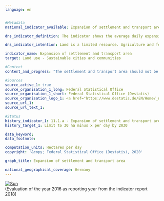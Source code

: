 ```yaml
---                   
language: en                   


#Metadata                   
national_indicator_available: Expansion of settlement and transport area                   

dns_indicator_definition: The indicator shows the average daily expansion of the settlement and transport area.<sub> Text from the Indicator Report 2018</sub>                   

dns_indicator_intention: Land is a limited resource. Agriculture and forestry, settlement and transport, nature conservation, raw material extraction and energy generation compete for its use. The use of additional land for settlement and transport purposes is intended to be limited to below 30 hectares per day by 2030.<sub> Text from the Indicator Report 2018</sub>                   

indicator_name: Expansion of settlement and transport area                   
target: Land use - Sustainable cities and communities                   

#Content                    
content_and_progress: "The settlement and transport area should not be mistaken for sealed land. Settlement and transport includes the following types of land use: building and adjacent open area, commercial or industrial area (excluding exploitation area), transport area, recreation area and cemeteries. The indicator does not focus on sealed land, instead it also covers non-built-up and unsealed land such as gardens, yard areas and landscape surrounding transport infrastructure as well as open spaces such as parks and other green spaces, allotment gardens, garden land within towns, sports and leisure facilities, camp sites as well as cemeteries. According to calculations of the environmental-economic accounts of the Länder, the average sealed proportion of the settlement and transport area in the Länder is estimated at just over 45&nbsp;% (2013).<br><br>The data source for the indicator is the area survey by type of actual use in the official land registers of the Länder. Changes in the methodology of the official land registers in previous years have increasingly resulted in the reclassification of land not caused by real changes of use. In order to partially offset the resulting distortion, a moving average is formed, in each case, from the four preceding years to enable the evaluation of the relevant development.<br><br>Regarding the area survey by type of actual use, a methodological change in the survey basis took place in 2016, so that the comparability of the data with previous years is limited from 2016 onwards. For this reason, the development of the indicator in 2016 is shown only as a four-year moving average.<br><br>Between 1992 and 2015, 8,761 km² of land were converted for use as settlement and transport area. As a result, the settlement and transport area expanded by 21.7&nbsp;% compared to 1992; the settlement area by 29.7&nbsp;% and transport area by 10.1&nbsp;%.<br><br>In recent years, this increase in the amount of settlement and transport area has noticeably slowed down. In 2015, the four-year moving average for land used for the first time for settlement and transport purposes was 66 hectares per day, compared to 120 hectares per day at the start of the time series. If the average trend of the previous five years is maintained, the originally specified goal of 30 hectares per day, which is supposed to be reached by 2020, will be achieved in 2030. In 2016, the four-year moving average decreased further to a value of 62 hectares for newly occupied settlement and transport areas. <br><br>From 2005 to 2009, the development of the settlement area was temporarily dominated by high growth rates in the “recreation area, cemeteries” type of land use. The relevant extent does not reflect any real changes in the landscape and can be attributed, among other things, to the above-mentioned changes in the land register. In 2015, the recreation area and cemeteries accounted for 9.8&nbsp;% of the settlement and transport area, with the increase in cemeteries being only marginal. From 2012 to 2014, the transport area increased considerably again, but declined in 2015.<br><br>In 2015, the settlement and transport area totalled 49,066 km² and accounted for 13.7&nbsp;% of Germany’s total area. The largest type of land use in Germany is the agricultural area with 184,332 km² (51.6&nbsp;%), followed by the wooded area with 109,515 km² (30.6&nbsp;%). In the reference period from 1992 to 2015, the wooded area increased by 4,979 km², while the agricultural area decreased by 10,780 km². It can thus be assumed that the increase in the settlement and transport area was  primarily at the expense of agricultural areas.<sub> Text from the Indicator Report 2018</sub>"                   

#Sources
source_active_1: true                           
source_organisation_1_long: Federal Statistical Office                           
source_organisation_1_short: Federal Statistical Office (Destatis)                           
source_organisation_logo_1: <a href="https://www.destatis.de/EN/Home/_node.html"><img src="https://g205sdgs.github.io/sdg-indicators/public/LogosEn/destatis.png" alt="Logo Federal Statistical Office (Destatis)" title="Click here to visit the homepage of the organization" /></a>                           
source_url_1:                            
source_url_text_1:                            

#Status                   
history_indicator_1: 11.1.a - Expansion of settlement and transport area                   
history_target_1: Limit to 30 ha minus x per day by 2030

data_keyword:                    
data_footnote:                    

computation_units: Hectares per day                   
copyright: '&copy; Federal Statistical Office (Destatis), 2020'                   

graph_title: Expansion of settlement and transport area                   

national_geographical_coverage: Germany                   
---
```

<div>                           
  <div class="my-header">                           
    <a href="https://sustainabledevelopment-deutschland.github.io/en/status/"><img src="https://g205sdgs.github.io/sdg-indicators/public/Wettersymbole/Sonne.png" title="If the trend continues, the target value will be met or the difference between the target value and the current value will be less than 5&nbsp;%" alt="Sun" />                           
    </a>                           
  </div>
  <div class="my-header-note">
    <span>(Evaluation of the year 2016 as reporting year from the indicator report 2018)</span>
  </div>                           
</div>